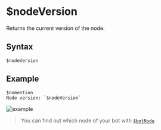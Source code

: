 # $nodeVersion
Returns the current version of the node.

## Syntax
```
$nodeVersion
```

## Example
```
$nomention
Node version: `$nodeVersion`
```
![example](https://github.com/NilPointer-Software/bdfd-wiki/assets/113303649/a4f40e18-389e-4fac-a3c9-f3a8f8037a10)

> You can find out which node of your bot with [`$botNode`](.//botNode.md)
